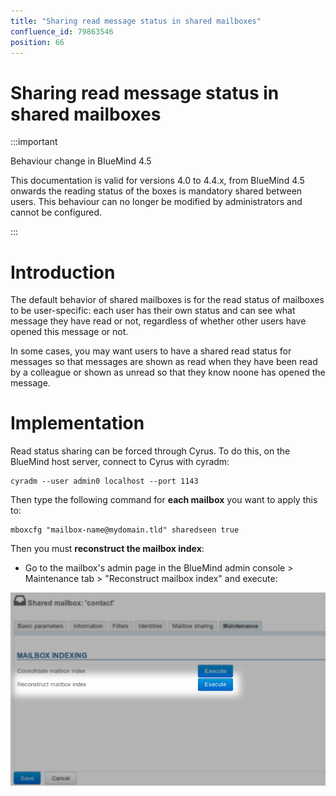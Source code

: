 ```yaml
---
title: "Sharing read message status in shared mailboxes"
confluence_id: 79863546
position: 66
---
```

# Sharing read message status in shared mailboxes


:::important

Behaviour change in BlueMind 4.5

This documentation is valid for versions 4.0 to 4.4.x, from BlueMind 4.5 onwards the reading status of the boxes is mandatory shared between users. This behaviour can no longer be modified by administrators and cannot be configured.

:::

# Introduction

The default behavior of shared mailboxes is for the read status of mailboxes to be user-specific: each user has their own status and can see what message they have read or not, regardless of whether other users have opened this message or not.

In some cases, you may want users to have a shared read status for messages so that messages are shown as read when they have been read by a colleague or shown as unread so that they know noone has opened the message.

# Implementation

Read status sharing can be forced through Cyrus. To do this, on the BlueMind host server, connect to Cyrus with cyradm:


```
cyradm --user admin0 localhost --port 1143
```


Then type the following command for **each mailbox** you want to apply this to:


```
mboxcfg "mailbox-name@mydomain.tld" sharedseen true
```


Then you must **reconstruct the mailbox index**:

- Go to the mailbox's admin page in the BlueMind admin console > Maintenance tab > "Reconstruct mailbox index" and execute:


![](../attachments/79863546/79863548.png)

